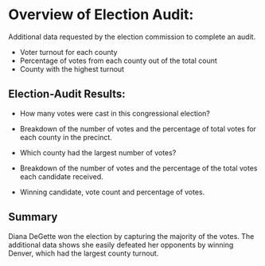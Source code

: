 # Overview of Election Audit:
Additional data requested by the election commission to complete an audit.
* Voter turnout for each county
* Percentage of votes from each county out of the total count
* County with the highest turnout

## Election-Audit Results:
* How many votes were cast in this congressional election?

* Breakdown of the number of votes and the percentage
  of total votes for each county in the precinct.

* Which county had the largest number of votes?

* Breakdown of the number of votes and the percentage
  of the total votes each candidate received.

* Winning candidate, vote count and percentage of votes.

## Summary
Diana DeGette won the election by capturing the majority of the votes.
The additional data shows she easily defeated her opponents by winning Denver,
which had the largest county turnout.
